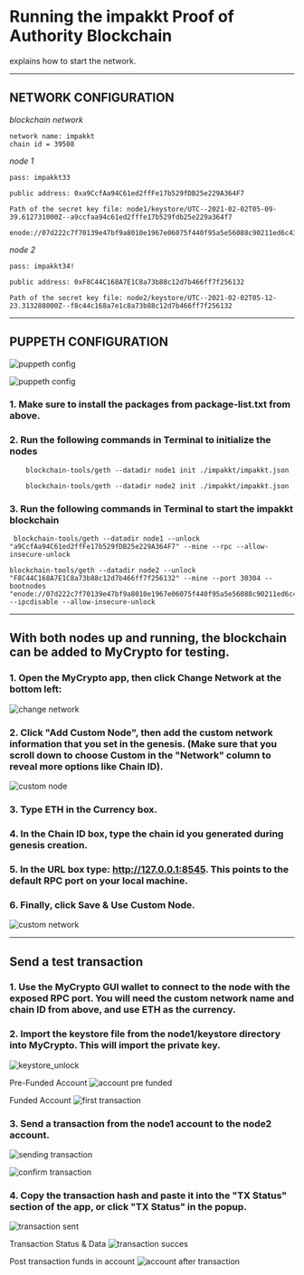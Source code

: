 # Running the impakkt Proof of Authority Blockchain



explains how to start the network.

---

## **NETWORK CONFIGURATION**

*blockchain network*

    network name: impakkt
    chain id = 39508

*node 1*

    pass: impakkt33

    public address: 0xa9CcfAa94C61ed2ffFe17b529fDB25e229A364F7

    Path of the secret key file: node1/keystore/UTC--2021-02-02T05-09-39.612731000Z--a9ccfaa94c61ed2fffe17b529fdb25e229a364f7

    enode://07d222c7f70139e47bf9a8010e1967e06075f440f95a5e56088c90211ed6c43bfd26aa013410219753a9f71d84a154e43ed4054ae1c399cd03de13873c8d1083@127.0.0.1:30303

*node 2*

    pass: impakkt34!

    public address: 0xF8C44C168A7E1C8a73b88c12d7b466ff7f256132

    Path of the secret key file: node2/keystore/UTC--2021-02-02T05-12-23.313288000Z--f8c44c168a7e1c8a73b88c12d7b466ff7f256132

---

## **PUPPETH CONFIGURATION**

![puppeth config](screenshots/puppeth-config-2.png)

![puppeth config](screenshots/puppeth-config-1.png)

### 1. Make sure to install the packages from package-list.txt from above.

### 2. Run the following commands in Terminal to initialize the nodes

        blockchain-tools/geth --datadir node1 init ./impakkt/impakkt.json

        blockchain-tools/geth --datadir node2 init ./impakkt/impakkt.json

### 3. Run the following commands in Terminal to start the impakkt blockchain

     blockchain-tools/geth --datadir node1 --unlock "a9CcfAa94C61ed2ffFe17b529fDB25e229A364F7" --mine --rpc --allow-insecure-unlock

    blockchain-tools/geth --datadir node2 --unlock "F8C44C168A7E1C8a73b88c12d7b466ff7f256132" --mine --port 30304 --bootnodes "enode://07d222c7f70139e47bf9a8010e1967e06075f440f95a5e56088c90211ed6c43bfd26aa013410219753a9f71d84a154e43ed4054ae1c399cd03de13873c8d1083@127.0.0.1:30303" --ipcdisable --allow-insecure-unlock

---

## **With both nodes up and running, the blockchain can be added to MyCrypto for testing.**

### 1. Open the MyCrypto app, then click Change Network at the bottom left:

![change network](screenshots/change-network.png)

### 2. Click "Add Custom Node", then add the custom network information that you set in the genesis. (Make sure that you scroll down to choose Custom in the "Network" column to reveal more options like Chain ID).

![custom node](screenshots/custom-node.png)

### 3. Type ETH in the Currency box.

### 4. In the Chain ID box, type the chain id you generated during genesis creation.

### 5. In the URL box type: http://127.0.0.1:8545. This points to the default RPC port on your local machine.

### 6. Finally, click Save & Use Custom Node.


![custom network](screenshots/custom-network.png)

---

## **Send a test transaction**

### 1. Use the MyCrypto GUI wallet to connect to the node with the exposed RPC port. You will need the custom network name and chain ID from above, and use ETH as the currency.

### 2. Import the keystore file from the node1/keystore directory into MyCrypto. This will import the private key.

![keystore_unlock](screenshots/keystore_unlock.gif)

Pre-Funded Account
![account pre funded](screenshots/account-pre-fund.png)

Funded Account
![first transaction](screenshots/transaction-presend.png)

### 3. Send a transaction from the node1 account to the node2 account.

![sending transaction](screenshots/sending-transaction.png)

![confirm transaction](screenshots/confirm-tx.png)

### 4. Copy the transaction hash and paste it into the "TX Status" section of the app, or click "TX Status" in the popup.

![transaction sent](screenshots/transaction-sent-blockchain.png)


Transaction Status & Data
![transaction succes](screenshots/tx_success.png)

Post transaction funds in account
![account after transaction](screenshots/account-after-tx.png)

    
